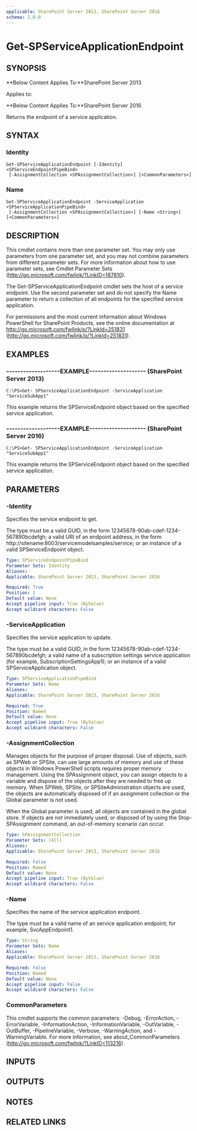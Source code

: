 ```yaml
---
applicable: SharePoint Server 2013, SharePoint Server 2016
schema: 2.0.0
---
```


# Get-SPServiceApplicationEndpoint

## SYNOPSIS
**Below Content Applies To:**SharePoint Server 2013

Applies to:

**Below Content Applies To:**SharePoint Server 2016

Returns the endpoint of a service application.



## SYNTAX

### Identity
```
Get-SPServiceApplicationEndpoint [-Identity] <SPServiceEndpointPipeBind>
 [-AssignmentCollection <SPAssignmentCollection>] [<CommonParameters>]
```

### Name
```
Get-SPServiceApplicationEndpoint -ServiceApplication <SPServiceApplicationPipeBind>
 [-AssignmentCollection <SPAssignmentCollection>] [-Name <String>] [<CommonParameters>]
```

## DESCRIPTION
This cmdlet contains more than one parameter set.
You may only use parameters from one parameter set, and you may not combine parameters from different parameter sets.
For more information about how to use parameter sets, see Cmdlet Parameter Sets (http://go.microsoft.com/fwlink/?LinkID=187810).

The Get-SPServiceApplicationEndpoint cmdlet sets the host of a service endpoint.
Use the second parameter set and do not specify the Name parameter to return a collection of all endpoints for the specified service application.

For permissions and the most current information about Windows PowerShell for SharePoint Products, see the online documentation at http://go.microsoft.com/fwlink/p/?LinkId=251831 (http://go.microsoft.com/fwlink/p/?LinkId=251831).

## EXAMPLES

### -------------------EXAMPLE-------------------- (SharePoint Server 2013)
```
C:\PS>Get- SPServiceApplicationEndpoint -ServiceApplication "ServiceSubApp1"
```

This example returns the SPServiceEndpoint object based on the specified service application.

### -------------------EXAMPLE-------------------- (SharePoint Server 2016)
```
C:\PS>Get- SPServiceApplicationEndpoint -ServiceApplication "ServiceSubApp1"
```

This example returns the SPServiceEndpoint object based on the specified service application.

## PARAMETERS

### -Identity
Specifies the service endpoint to get.

The type must be a valid GUID, in the form 12345678-90ab-cdef-1234-567890bcdefgh; a valid URI of an endpoint address, in the form http://sitename:8003/servicemodelsamples/service; or an instance of a valid SPServiceEndpoint object.

```yaml
Type: SPServiceEndpointPipeBind
Parameter Sets: Identity
Aliases: 
Applicable: SharePoint Server 2013, SharePoint Server 2016

Required: True
Position: 1
Default value: None
Accept pipeline input: True (ByValue)
Accept wildcard characters: False
```

### -ServiceApplication
Specifies the service application to update.

The type must be a valid GUID, in the form 12345678-90ab-cdef-1234-567890bcdefgh; a valid name of a subscription settings service application (for example, SubscriptionSettingsApp1); or an instance of a valid SPServiceApplication object.

```yaml
Type: SPServiceApplicationPipeBind
Parameter Sets: Name
Aliases: 
Applicable: SharePoint Server 2013, SharePoint Server 2016

Required: True
Position: Named
Default value: None
Accept pipeline input: True (ByValue)
Accept wildcard characters: False
```

### -AssignmentCollection
Manages objects for the purpose of proper disposal.
Use of objects, such as SPWeb or SPSite, can use large amounts of memory and use of these objects in Windows PowerShell scripts requires proper memory management.
Using the SPAssignment object, you can assign objects to a variable and dispose of the objects after they are needed to free up memory.
When SPWeb, SPSite, or SPSiteAdministration objects are used, the objects are automatically disposed of if an assignment collection or the Global parameter is not used.

When the Global parameter is used, all objects are contained in the global store.
If objects are not immediately used, or disposed of by using the Stop-SPAssignment command, an out-of-memory scenario can occur.

```yaml
Type: SPAssignmentCollection
Parameter Sets: (All)
Aliases: 
Applicable: SharePoint Server 2013, SharePoint Server 2016

Required: False
Position: Named
Default value: None
Accept pipeline input: True (ByValue)
Accept wildcard characters: False
```

### -Name
Specifies the name of the service application endpoint.

The type must be a valid name of an service application endpoint; for example, SvcAppEndpoint1.

```yaml
Type: String
Parameter Sets: Name
Aliases: 
Applicable: SharePoint Server 2013, SharePoint Server 2016

Required: False
Position: Named
Default value: None
Accept pipeline input: False
Accept wildcard characters: False
```

### CommonParameters
This cmdlet supports the common parameters: -Debug, -ErrorAction, -ErrorVariable, -InformationAction, -InformationVariable, -OutVariable, -OutBuffer, -PipelineVariable, -Verbose, -WarningAction, and -WarningVariable. For more information, see about_CommonParameters (http://go.microsoft.com/fwlink/?LinkID=113216).

## INPUTS

## OUTPUTS

## NOTES

## RELATED LINKS

